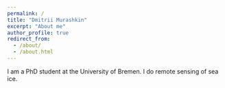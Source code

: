 ```yaml
---
permalink: /
title: "Dmitrii Murashkin"
excerpt: "About me"
author_profile: true
redirect_from: 
  - /about/
  - /about.html
---
```


I am a PhD student at the University of Bremen.
I do remote sensing of sea ice.

